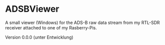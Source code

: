 # ADSBViewer
A small viewer (Windows) for the ADS-B raw data stream from my RTL-SDR receiver attached to one of my Rasberry-Pis. 

Version 0.0.0 (unter Entwicklung)
